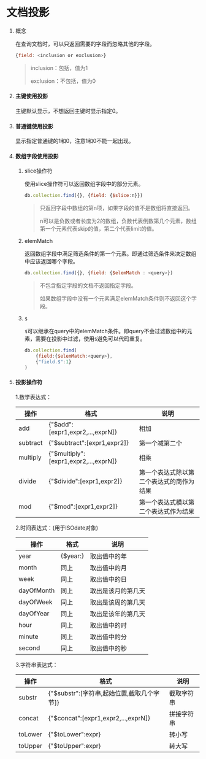 # 文档投影

1. 概念
   
   在查询文档时，可以只返回需要的字段而忽略其他的字段。
   
   ```js
   {field: <inclusion or exclusion>}
   ```
   
   > inclusion：包括，值为1
   > 
   > exclusion：不包括，值为0

2. #### 主键使用投影
   
   主键默认显示，不想返回主键时显示指定0。

3. #### 普通键使用投影
   
   显示指定普通键的1和0，注意1和0不能一起出现。

4. #### 数组字段使用投影
   
   1. slice操作符
      
      使用slice操作符可以返回数组字段中的部分元素。
      
      ```js
      db.collection.find({}, {field: {$slice:n}})
      ```
      
      > 只返回字段中数组的第n项，如果字段的值不是数组将直接返回。
      > 
      > n可以是负数或者长度为2的数组，负数代表倒数第几个元素，数组第一个元素代表skip的值，第二个代表limit的值。
   
   2. elemMatch
      
      返回数组字段中满足筛选条件的第一个元素。即通过筛选条件来决定数组中应该返回哪个字段。
      
      ```js
      db.collection.find({}, {field: {$elemMatch : <query>})
      ```
      
      > 不包含指定字段的文档不返回指定字段。
      > 
      > 如果数组字段中没有一个元素满足elemMatch条件则不返回这个字段。
   
   3. `$`
      
      `$`可以继承在query中的elemMatch条件。即query不会过滤数组中的元素，需要在投影中过滤，使用`$`避免可以代码重复。
      
      ```js
      db.collection.find(
          {field:{$elemMatch:<query>},
          {"field.$":1}
      )
      ```

5. #### 投影操作符
   
   1.数学表达式：
   
   | 操作       | 格式                                    | 说明                   |
   | -------- | ------------------------------------- | -------------------- |
   | add      | {"$add":[expr1,expr2,...,exprN]}      | 相加                   |
   | subtract | {"$subtract":[expr1,expr2]}           | 第一个减第二个              |
   | multiply | {"$multiply":[expr1,expr2,...,exprN]} | 相乘                   |
   | divide   | {"$divide":[expr1,expr2]}             | 第一个表达式除以第二个表达式的商作为结果 |
   | mod      | {"$mod":[expr1,expr2]}                | 第一个表达式模以第二个表达式作为结果   |
   
   2.时间表达式：(用于ISOdate对象)
   
   | 操作         | 格式                | 说明        |
   | ---------- | ----------------- | --------- |
   | year       | {$year:<isodate>} | 取出值中的年    |
   | month      | 同上                | 取出值中的月    |
   | week       | 同上                | 取出值中的日    |
   | dayOfMonth | 同上                | 取出是该月的第几天 |
   | dayOfWeek  | 同上                | 取出是该周的第几天 |
   | dayOfYear  | 同上                | 取出是该年的第几天 |
   | hour       | 同上                | 取出值中的时    |
   | minute     | 同上                | 取出值中的分    |
   | second     | 同上                | 取出值中的秒    |
   
   3.字符串表达式：
   
   | 操作      | 格式                                  | 说明    |
   | ------- | ----------------------------------- | ----- |
   | substr  | {"$substr":[字符串,起始位置,截取几个字节]}       | 截取字符串 |
   | concat  | {"$concat":[expr1,expr2,...,exprN]} | 拼接字符串 |
   | toLower | {"$toLower":expr}                   | 转小写   |
   | toUpper | {"$toUpper":expr}                   | 转大写   |
